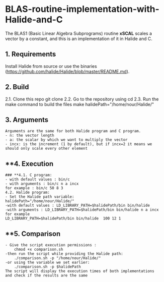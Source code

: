 # BLAS-routine-implementation-with-Halide-and-C
The BLAS1 (Basic Linear Algebra Subprograms) routine **xSCAL** scales a vector by a constant, and this is an implementation of it in Halide and C.<br/>
## **1. Requirements**
Install Halide from source or use the binaries (https://github.com/halide/Halide/blob/master/README.md).
## **2. Build**
2.1. Clone this repo
    git clone
2.2. Go to the repository using cd
2.3. Run the make command to build the files
    make halidePath="/home/nour/Halide/"
## **3. Arguments**
    Arguments are the same for both Halide program and C program.
    - n: the vector length
    - a: the scalar by which we want to multiply the vector
    - incx: is the increment (1 by default), but if incx=2 it means we should only scale every other element
## **4. Execution
    ### **4.1. C program:
    - with default values : bin/c
    - with arguments : bin/c n a incx 
    for example : bin/c 50 8 3
    4.2. Halide program:
    - Set the Halide path variable:
    halidePath="/home/nour/Halide/"
    -with default values : LD_LIBRARY_PATH=$halidePath/bin bin/halide
    -with arguments : LD_LIBRARY_PATH=$halidePath/bin bin/halide n a incx
    for example
    LD_LIBRARY_PATH=$halidePath/bin bin/halide  100 12 1
## **5. Comparison
    - Give the script execution permissions : 
        chmod +x comparison.sh
    -then run the script while providing the Halide path:
        ./comparison.sh -p "/home/nour/Halide/"
    -or using the variable we set earlier:
        ./comparison.sh -p $halidePath
    The script will display the execution times of both implementations and check if the results are the same

